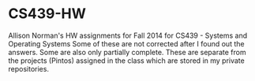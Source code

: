 CS439-HW
========

Allison Norman's HW assignments for Fall 2014 for CS439 - Systems and Operating Systems
Some of these are not corrected after I found out the answers. Some are also only partially complete.
These are separate from the projects (Pintos) assigned in the class which are stored in my private repositories.
